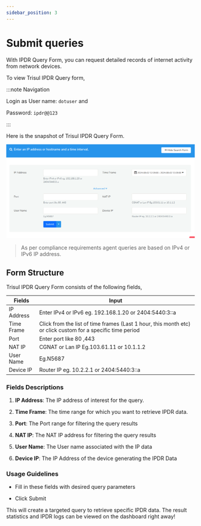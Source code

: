 ```yaml
---
sidebar_position: 3
---
```


# Submit queries

With IPDR Query Form, you can request detailed records of internet activity from network devices. 

To view Trisul IPDR Query form,

:::note Navigation

Login as User name: `dotuser` and

Password: `ipdr@@123`

:::

Here is the snapshot of Trisul IPDR Query Form.

![](images/ipdrqueryform.png)

> As per compliance requirements agent queries are based on IPv4 or IPv6
> IP address. 

## Form Structure

Trisul IPDR Query Form consists of the following fields,

| Fields     | Input                                                                                                       |
| ---------- | ----------------------------------------------------------------------------------------------------------- |
| IP Address | Enter IPv4 or IPv6 eg. 192.168.1.20 or 2404:5440:3::a                                                       |
| Time Frame | Click from the list of time frames (Last 1 hour, this month etc) or click custom for a specific time period |
| Port       | Enter port like 80 ,443                                                                                     |
| NAT IP     | CGNAT or Lan IP Eg.103.61.11 or 10.1.1.2                                                                    |
| User Name  | Eg.N5687                                                                                                    |
| Device IP  | Router IP eg. 10.2.2.1 or 2404:5440:3::a                                                                    |

### Fields Descriptions

1. **IP Address**: The IP address of interest for the query.

2. **Time Frame**: The time range for which you want to retrieve IPDR data.

3. **Port**: The Port range for filtering the query results

4. **NAT IP**: The NAT IP address for filtering the query results

5. **User Name**: The User name associated with the IP data

6. **Device IP**: The IP Address of the device generating the IPDR Data

### Usage Guidelines

- Fill in these fields with desired query parameters

- Click Submit 

This will create a targeted query to retrieve specific IPDR data. The result statistics and IPDR logs can be viewed on the dashboard right away!
